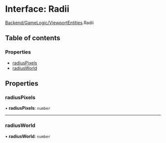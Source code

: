 # Interface: Radii

[Backend/GameLogic/ViewportEntities](../modules/Backend_GameLogic_ViewportEntities.md).Radii

## Table of contents

### Properties

- [radiusPixels](Backend_GameLogic_ViewportEntities.Radii.md#radiuspixels)
- [radiusWorld](Backend_GameLogic_ViewportEntities.Radii.md#radiusworld)

## Properties

### radiusPixels

• **radiusPixels**: `number`

---

### radiusWorld

• **radiusWorld**: `number`
